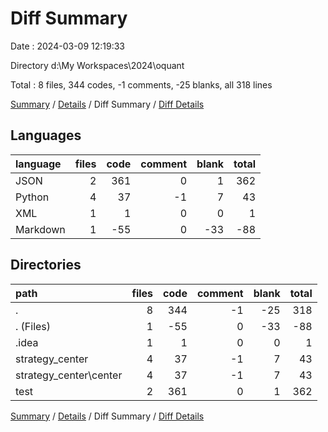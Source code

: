 # Diff Summary

Date : 2024-03-09 12:19:33

Directory d:\\My Workspaces\\2024\\oquant

Total : 8 files,  344 codes, -1 comments, -25 blanks, all 318 lines

[Summary](results.md) / [Details](details.md) / Diff Summary / [Diff Details](diff-details.md)

## Languages
| language | files | code | comment | blank | total |
| :--- | ---: | ---: | ---: | ---: | ---: |
| JSON | 2 | 361 | 0 | 1 | 362 |
| Python | 4 | 37 | -1 | 7 | 43 |
| XML | 1 | 1 | 0 | 0 | 1 |
| Markdown | 1 | -55 | 0 | -33 | -88 |

## Directories
| path | files | code | comment | blank | total |
| :--- | ---: | ---: | ---: | ---: | ---: |
| . | 8 | 344 | -1 | -25 | 318 |
| . (Files) | 1 | -55 | 0 | -33 | -88 |
| .idea | 1 | 1 | 0 | 0 | 1 |
| strategy_center | 4 | 37 | -1 | 7 | 43 |
| strategy_center\\center | 4 | 37 | -1 | 7 | 43 |
| test | 2 | 361 | 0 | 1 | 362 |

[Summary](results.md) / [Details](details.md) / Diff Summary / [Diff Details](diff-details.md)